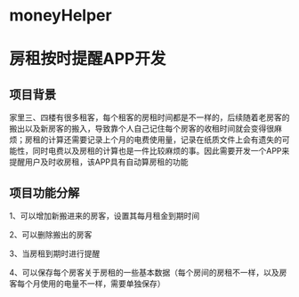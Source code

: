 # moneyHelper
# 房租按时提醒APP开发

## 项目背景

家里三、四楼有很多租客，每个租客的房租时间都是不一样的，后续随着老房客的搬出以及新房客的搬入，导致靠个人自己记住每个房客的收租时间就会变得很麻烦；房租的计算还需要记录上个月的电费使用量，记录在纸质文件上会有遗失的可能性，同时电费以及房租的计算也是一件比较麻烦的事。因此需要开发一个APP来提醒用户及时收房租，该APP具有自动算房租的功能

## 项目功能分解

1、可以增加新搬进来的房客，设置其每月租金到期时间

2、可以删除搬出的房客

3、当房租到期时进行提醒

4、可以保存每个房客关于房租的一些基本数据（每个房间的房租不一样，以及房客每个月使用的电量不一样，需要单独保存）

